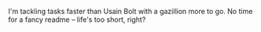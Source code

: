 **<p align="center"></p>**
I'm tackling tasks faster than Usain Bolt with a gazillion more to go. No time for a fancy readme – life's too short, right?
